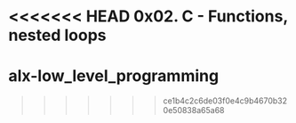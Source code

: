 <<<<<<< HEAD
0x02. C - Functions, nested loops
=======
# alx-low_level_programming
>>>>>>> ce1b4c2c6de03f0e4c9b4670b320e50838a65a68

